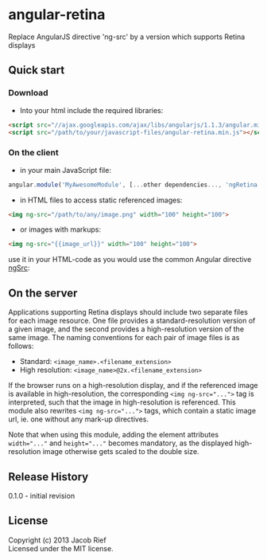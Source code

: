 # angular-retina

Replace AngularJS directive 'ng-src' by a version which supports Retina displays

## Quick start
### Download

[min]: https://raw.github.com/jrief/angular-retina/master/dist/angular-retina.min.js
[max]: https://raw.github.com/jrief/angular-retina/master/dist/angular-retina.js

+ Into your html include the required libraries:

>
``` html
<script src="//ajax.googleapis.com/ajax/libs/angularjs/1.1.3/angular.min.js"></script>
<script src="/path/to/your/javascript-files/angular-retina.min.js"></script>
```

### On the client

+ in your main JavaScript file:
>
```javascript
angular.module('MyAwesomeModule', [...other dependencies..., 'ngRetina']);
```

+ in HTML files to access static referenced images:
>
```html
<img ng-src="/path/to/any/image.png" width="100" height="100">
```

+ or images with markups:
>
```html
<img ng-src="{{image_url}}" width="100" height="100">
```

use it in your HTML-code as you would use the common Angular directive
[ngSrc](http://docs.angularjs.org/api/ng.directive:ngSrc):


## On the server
Applications supporting Retina displays should include two separate files for
each image resource. One file provides a standard-resolution version of a given
image, and the second provides a high-resolution version of the same image.
The naming conventions for each pair of image files is as follows:
+ Standard: ```<image_name>.<filename_extension>```
+ High resolution: ```<image_name>@2x.<filename_extension>```

If the browser runs on a high-resolution display, and if the referenced image
is available in high-resolution, the corresponding ```<img ng-src="...">``` tag
is interpreted, such that the image in high-resolution is referenced.
This module also rewrites ```<img ng-src="...">``` tags, which contain a static
image url, ie. one without any mark-up directives.

Note that when using this module, adding the element attributes ```width="..."```
and ```height="..."``` becomes mandatory, as the displayed high-resolution image
otherwise gets scaled to the double size.

## Release History
0.1.0 - initial revision

## License
Copyright (c) 2013 Jacob Rief  
Licensed under the MIT license.
